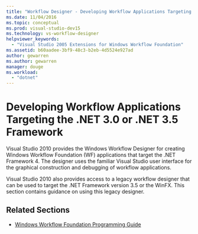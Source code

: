 ```yaml
---
title: "Workflow Designer - Developing Workflow Applications Targeting the .NET 3.0 or .NET 3.5 Framework"
ms.date: 11/04/2016
ms.topic: conceptual
ms.prod: visual-studio-dev15
ms.technology: vs-workflow-designer
helpviewer_keywords:
  - "Visual Studio 2005 Extensions for Windows Workflow Foundation"
ms.assetid: b60aadee-3bf9-48c3-b2eb-4d5524e927ad
author: gewarren
ms.author: gewarren
manager: douge
ms.workload:
  - "dotnet"
---
```

# Developing Workflow Applications Targeting the .NET 3.0 or .NET 3.5 Framework

Visual Studio 2010 provides the Windows Workflow Designer for creating Windows Workflow Foundation (WF) applications that target the .NET Framework 4. The designer uses the familiar Visual Studio user interface for the graphical construction and debugging of workflow applications.

Visual Studio 2010 also provides access to a legacy workflow designer that can be used to target the .NET Framework version 3.5 or the WinFX. This section contains guidance on using this legacy designer.

## Related Sections

- [Windows Workflow Foundation Programming Guide](http://go.microsoft.com/fwlink?LinkID=65012)